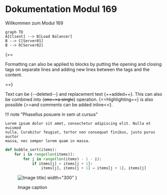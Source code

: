 # Dokumentation Modul 169

Willkommen zum Modul 169

```mermaid
graph TD
A[Client] --> B[Load Balancer]
B --> C[Server01]
B --> D[Server02]
```

{==

Formatting can also be applied to blocks by putting the opening and closing
tags on separate lines and adding new lines between the tags and the content.

==}

Text can be {--deleted--} and replacement text {++added++}. This can also be
combined into {~~one~>a single~~} operation. {==Highlighting==} is also
possible {>>and comments can be added inline<<}.

!!! note "Phasellus posuere in sem ut cursus"

    Lorem ipsum dolor sit amet, consectetur adipiscing elit. Nulla et euismod
    nulla. Curabitur feugiat, tortor non consequat finibus, justo purus auctor
    massa, nec semper lorem quam in massa.


``` py linenums="1"
def bubble_sort(items):
    for i in range(len(items)):
        for j in range(len(items) - 1 - i):
            if items[j] > items[j + 1]:
                items[j], items[j + 1] = items[j + 1], items[j]
```

<figure markdown> 


  ![Image title](https://dummyimage.com/600x400/){ width="300" }
  <figcaption>Image caption</figcaption>
</figure>

